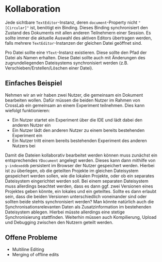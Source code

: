 # Kollaboration

Jede sichtbare `TextEditor`-Instanz, deren `document`-Property nicht `"[Circular]"` ist, benötigt ein Binding. Dieses Binding synchronisiert den Zustand des Dokuments mit allen anderen Teilnehmern einer Session. Es sollte immer die aktuelle Auswahl des aktiven Editors übertragen werden, falls mehrere `TextEditor`-Instanzen der gleichen Datei geöffnet sind.

Pro Datei sollte eine `YText`-Instanz existieren. Diese sollte den Pfad der Datei als Namen erhalten. Diese Datei sollte auch mit Änderungen des zugrundeliegenden Dateisystems synchronisiert werden (z.B. Verschieben/Erstellen/Löschen einer Datei).

## Einfaches Beispiel

Nehmen wir an wir haben zwei Nutzer, die gemeinsam ein Dokument bearbeiten wollen. Dafür müssen die beiden Nutzer im Rahmen von CrossLab ein gemeinsam an einem Experiment teilnehmen. Dies kann wiefolgt funktionieren:

- Ein Nutzer startet ein Experiment über die IDE und lädt dabei den anderen Nutzer ein
- Ein Nutzer lädt den anderen Nutzer zu einem bereits bestehenden Experiment ein
- Ein Nutzer tritt einem bereits bestehenden Experiment des anderen Nutzers bei

Damit die Dateien kollaborativ bearbeitet werden können muss zunächst ein entsprechendes `YDocument` angelegt werden. Dieses kann dann mithilfe von `y-indexeddb` persistent im Browser der Nutzer gespeichert werden. Hierbei ist zu überlegen, ob die geteilten Projekte im gleichen Dateisystem gespeichert werden sollen, wie die lokalen Projekte, oder ob ein separates Dateisystem eingerichtet werden soll. Bei einem separaten Dateisystem muss allerdings beachtet werden, dass es dann ggf. zwei Versionen eines Projektes geben könnte, ein lokales und ein geteiltes. Sollte es dann erlaubt sein, dass die beiden Versionen unterschiedlich voneinander sind oder sollten beide stehts synchronisiert werden? Man könnte natürlich auch die Synchronisationsrelevanten Daten als Zusatzinformation im bestehenden Dateisystem ablegen. Hierbei müsste allerdings eine stetige Synchronisierung stattfinden. Weiterhin müssen auch Kompilierung, Upload und Debugging zwischen den Nutzern geteilt werden.

## Offene Probleme

- Multiline Editing
- Merging of offline edits